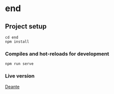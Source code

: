 # end

## Project setup

```
cd end
npm install
```

### Compiles and hot-reloads for development

```
npm run serve
```

### Live version

[Deante](https://648ef07712fa5822cd4023b6--genuine-marshmallow-508254.netlify.app/)
